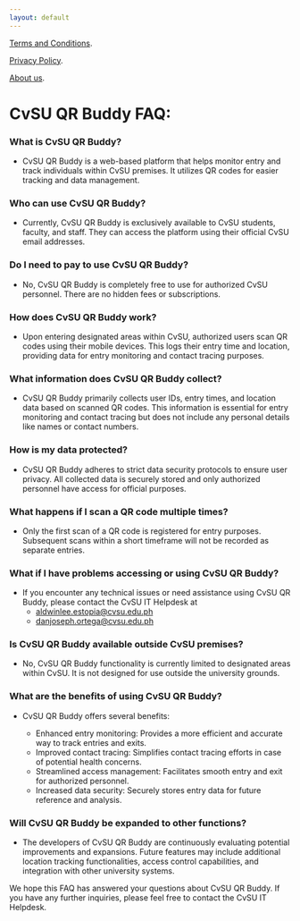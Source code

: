 ```yaml
---
layout: default
---
```


[Terms and Conditions](./terms-and-conditions.md).

[Privacy Policy](./privacy-policy.md).

[About us](./about-us.md).


# CvSU QR Buddy FAQ:

### What is CvSU QR Buddy?

- CvSU QR Buddy is a web-based platform that helps monitor entry and track individuals within CvSU premises. It utilizes QR codes for easier tracking and data management.

### Who can use CvSU QR Buddy?

- Currently, CvSU QR Buddy is exclusively available to CvSU students, faculty, and staff. They can access the platform using their official CvSU email addresses.

### Do I need to pay to use CvSU QR Buddy?

- No, CvSU QR Buddy is completely free to use for authorized CvSU personnel. There are no hidden fees or subscriptions.

### How does CvSU QR Buddy work?

- Upon entering designated areas within CvSU, authorized users scan QR codes using their mobile devices. This logs their entry time and location, providing data for entry monitoring and contact tracing purposes.

### What information does CvSU QR Buddy collect?

- CvSU QR Buddy primarily collects user IDs, entry times, and location data based on scanned QR codes. This information is essential for entry monitoring and contact tracing but does not include any personal details like names or contact numbers.

### How is my data protected?

- CvSU QR Buddy adheres to strict data security protocols to ensure user privacy. All collected data is securely stored and only authorized personnel have access for official purposes.

### What happens if I scan a QR code multiple times?

- Only the first scan of a QR code is registered for entry purposes. Subsequent scans within a short timeframe will not be recorded as separate entries.

### What if I have problems accessing or using CvSU QR Buddy?

- If you encounter any technical issues or need assistance using CvSU QR Buddy, please contact the CvSU IT Helpdesk at 
  - aldwinlee.estopia@cvsu.edu.ph
  - danjoseph.ortega@cvsu.edu.ph

### Is CvSU QR Buddy available outside CvSU premises?

- No, CvSU QR Buddy functionality is currently limited to designated areas within CvSU. It is not designed for use outside the university grounds.

### What are the benefits of using CvSU QR Buddy?

- CvSU QR Buddy offers several benefits:

  - Enhanced entry monitoring: Provides a more efficient and   accurate way to track entries and exits.
  - Improved contact tracing: Simplifies contact tracing efforts in case of potential health concerns.
  - Streamlined access management: Facilitates smooth entry and exit for authorized personnel.
  - Increased data security: Securely stores entry data for future reference and analysis.

### Will CvSU QR Buddy be expanded to other functions?

- The developers of CvSU QR Buddy are continuously evaluating potential improvements and expansions. Future features may include additional location tracking functionalities, access control capabilities, and integration with other university systems.

We hope this FAQ has answered your questions about CvSU QR Buddy. If you have any further inquiries, please feel free to contact the CvSU IT Helpdesk.
